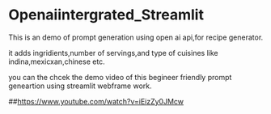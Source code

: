 # Openaiintergrated_Streamlit

This is an demo of prompt generation using open ai api,for recipe generator.

it adds ingridients,number of servings,and type of cuisines like indina,mexicxan,chinese etc.

you can the chcek the demo video of this begineer friendly prompt geneartion using streamlit webframe work.

##https://www.youtube.com/watch?v=iEizZy0JMcw
